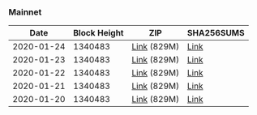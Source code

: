 ### Mainnet

|    Date    | Block Height | ZIP | SHA256SUMS |
| ---------- | ------------ | --- | ---------- |
| 2020-01-24 | 1340483 | [Link](https://s3-ap-southeast-2.amazonaws.com/ion-bootstrap/mainnet/2020-01-24/bootstrap.dat.zip) (829M) | [Link](https://s3-ap-southeast-2.amazonaws.com/ion-bootstrap/mainnet/2020-01-24/SHA256SUMS) |
| 2020-01-23 | 1340483 | [Link](https://s3-ap-southeast-2.amazonaws.com/ion-bootstrap/mainnet/2020-01-23/bootstrap.dat.zip) (829M) | [Link](https://s3-ap-southeast-2.amazonaws.com/ion-bootstrap/mainnet/2020-01-23/SHA256SUMS) |
| 2020-01-22 | 1340483 | [Link](https://s3-ap-southeast-2.amazonaws.com/ion-bootstrap/mainnet/2020-01-22/bootstrap.dat.zip) (829M) | [Link](https://s3-ap-southeast-2.amazonaws.com/ion-bootstrap/mainnet/2020-01-22/SHA256SUMS) |
| 2020-01-21 | 1340483 | [Link](https://s3-ap-southeast-2.amazonaws.com/ion-bootstrap/mainnet/2020-01-21/bootstrap.dat.zip) (829M) | [Link](https://s3-ap-southeast-2.amazonaws.com/ion-bootstrap/mainnet/2020-01-21/SHA256SUMS) |
| 2020-01-20 | 1340483 | [Link](https://s3-ap-southeast-2.amazonaws.com/ion-bootstrap/mainnet/2020-01-20/bootstrap.dat.zip) (829M) | [Link](https://s3-ap-southeast-2.amazonaws.com/ion-bootstrap/mainnet/2020-01-20/SHA256SUMS) |
